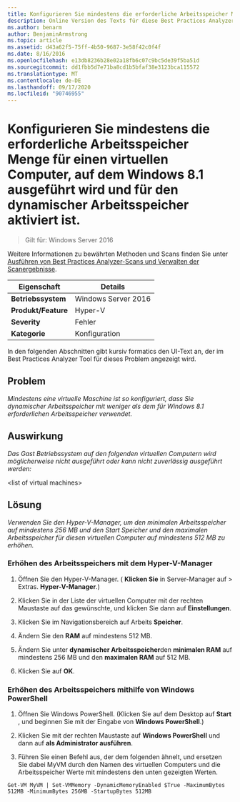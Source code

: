 ```yaml
---
title: Konfigurieren Sie mindestens die erforderliche Arbeitsspeicher Menge für einen virtuellen Computer, auf dem Windows 8.1 ausgeführt wird und für den dynamischer Arbeitsspeicher aktiviert ist.
description: Online Version des Texts für diese Best Practices Analyzer Regel.
ms.author: benarm
author: BenjaminArmstrong
ms.topic: article
ms.assetid: d43a62f5-75ff-4b50-9687-3e58f42c0f4f
ms.date: 8/16/2016
ms.openlocfilehash: e13db8236b28e02a18fb6c07c9bc5de39f5ba51d
ms.sourcegitcommit: dd1fbb5d7e71ba8cd1b5bfaf38e3123bca115572
ms.translationtype: MT
ms.contentlocale: de-DE
ms.lasthandoff: 09/17/2020
ms.locfileid: "90746955"
---
```

# <a name="configure-at-least-the-required-amount-of-memory-for-a-virtual-machine-running-windows-81-and-enabled-for-dynamic-memory"></a>Konfigurieren Sie mindestens die erforderliche Arbeitsspeicher Menge für einen virtuellen Computer, auf dem Windows 8.1 ausgeführt wird und für den dynamischer Arbeitsspeicher aktiviert ist.

>Gilt für: Windows Server 2016

Weitere Informationen zu bewährten Methoden und Scans finden Sie unter [Ausführen von Best Practices Analyzer-Scans und Verwalten der Scanergebnisse](https://go.microsoft.com/fwlink/p/?LinkID=223177).

|Eigenschaft|Details|
|-|-|
|**Betriebssystem**|Windows Server 2016|
|**Produkt/Feature**|Hyper-V|
|**Severity**|Fehler|
|**Kategorie**|Konfiguration|

In den folgenden Abschnitten gibt kursiv formatics den UI-Text an, der im Best Practices Analyzer Tool für dieses Problem angezeigt wird.

## <a name="issue"></a>Problem
*Mindestens eine virtuelle Maschine ist so konfiguriert, dass Sie dynamischer Arbeitsspeicher mit weniger als dem für Windows 8.1 erforderlichen Arbeitsspeicher verwendet.*

## <a name="impact"></a>Auswirkung
*Das Gast Betriebssystem auf den folgenden virtuellen Computern wird möglicherweise nicht ausgeführt oder kann nicht zuverlässig ausgeführt werden:*

\<list of virtual machines>

## <a name="resolution"></a>Lösung
*Verwenden Sie den Hyper-V-Manager, um den minimalen Arbeitsspeicher auf mindestens 256 MB und den Start Speicher und den maximalen Arbeitsspeicher für diesen virtuellen Computer auf mindestens 512 MB zu erhöhen.*

### <a name="increase-memory-using-hyper-v-manager"></a>Erhöhen des Arbeitsspeichers mit dem Hyper-V-Manager

1.  Öffnen Sie den Hyper-V-Manager. ( **Klicken Sie** in Server-Manager auf  >  Extras. **Hyper-V-Manager**.)

2.  Klicken Sie in der Liste der virtuellen Computer mit der rechten Maustaste auf das gewünschte, und klicken Sie dann auf **Einstellungen**.

3.  Klicken Sie im Navigationsbereich auf Arbeits **Speicher**.

4.  Ändern Sie den **RAM** auf mindestens 512 MB.

5.  Ändern Sie unter **dynamischer Arbeitsspeicher**den **minimalen RAM** auf mindestens 256 MB und den **maximalen RAM** auf 512 MB.

6.  Klicken Sie auf **OK**.

### <a name="increase-memory-using-windows-powershell"></a>Erhöhen des Arbeitsspeichers mithilfe von Windows PowerShell

1.  Öffnen Sie Windows PowerShell. (Klicken Sie auf dem Desktop auf **Start** , und beginnen Sie mit der Eingabe von **Windows PowerShell**.)

2.  Klicken Sie mit der rechten Maustaste auf **Windows PowerShell** und dann auf **als Administrator ausführen**.

3.  Führen Sie einen Befehl aus, der dem folgenden ähnelt, und ersetzen Sie dabei MyVM durch den Namen des virtuellen Computers und die Arbeitsspeicher Werte mit mindestens den unten gezeigten Werten.

```
Get-VM MyVM | Set-VMMemory -DynamicMemoryEnabled $True -MaximumBytes 512MB -MinimumBytes 256MB -StartupBytes 512MB
```



